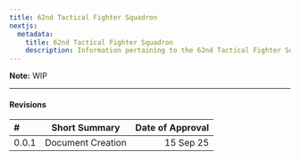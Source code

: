 ```yaml
---
title: 62nd Tactical Fighter Squadron
nextjs:
  metadata:
    title: 62nd Tactical Fighter Squadron
    description: Information pertaining to the 62nd Tactical Fighter Squadron.
---
```


**Note:** WIP

---

#### Revisions

| #     | Short Summary     | Date of Approval |
| :---- | ----------------- | ---------------: |
| 0.0.1 | Document Creation |        15 Sep 25 |
